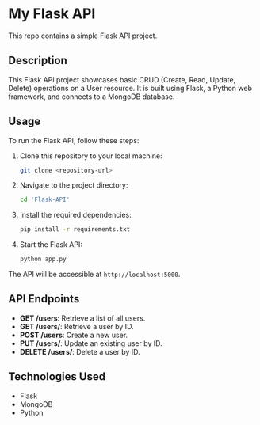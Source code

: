 # My Flask API

This repo contains a simple Flask API project.

## Description

This Flask API project showcases basic CRUD (Create, Read, Update, Delete) operations on a User resource. It is built using Flask, a Python web framework, and connects to a MongoDB database.

## Usage

To run the Flask API, follow these steps:

1. Clone this repository to your local machine:

   ```bash
   git clone <repository-url>
   ```

2. Navigate to the project directory:

   ```bash
   cd 'Flask-API'
   ```

3. Install the required dependencies:

   ```bash
   pip install -r requirements.txt
   ```

4. Start the Flask API:

   ```bash
   python app.py
   ```

The API will be accessible at `http://localhost:5000`.

## API Endpoints

- **GET /users**: Retrieve a list of all users.
- **GET /users/<id>**: Retrieve a user by ID.
- **POST /users**: Create a new user.
- **PUT /users/<id>**: Update an existing user by ID.
- **DELETE /users/<id>**: Delete a user by ID.

## Technologies Used

- Flask
- MongoDB
- Python
